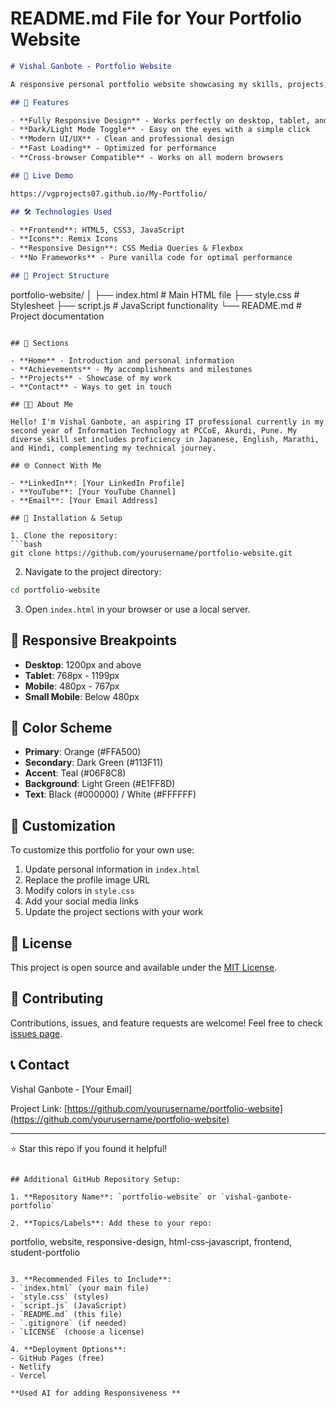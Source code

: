 # README.md File for Your Portfolio Website

```markdown
# Vishal Ganbote - Portfolio Website

A responsive personal portfolio website showcasing my skills, projects, and background as an IT student at PCCoE, Pune.

## 🌟 Features

- **Fully Responsive Design** - Works perfectly on desktop, tablet, and mobile devices
- **Dark/Light Mode Toggle** - Easy on the eyes with a simple click
- **Modern UI/UX** - Clean and professional design
- **Fast Loading** - Optimized for performance
- **Cross-browser Compatible** - Works on all modern browsers

## 🚀 Live Demo

https://vgprojects07.github.io/My-Portfolio/

## 🛠️ Technologies Used

- **Frontend**: HTML5, CSS3, JavaScript
- **Icons**: Remix Icons
- **Responsive Design**: CSS Media Queries & Flexbox
- **No Frameworks** - Pure vanilla code for optimal performance

## 📁 Project Structure

```
portfolio-website/
│
├── index.html          # Main HTML file
├── style.css           # Stylesheet
├── script.js           # JavaScript functionality
└── README.md          # Project documentation
```

## 🎯 Sections

- **Home** - Introduction and personal information
- **Achievements** - My accomplishments and milestones
- **Projects** - Showcase of my work
- **Contact** - Ways to get in touch

## 👨‍💻 About Me

Hello! I'm Vishal Ganbote, an aspiring IT professional currently in my second year of Information Technology at PCCoE, Akurdi, Pune. My diverse skill set includes proficiency in Japanese, English, Marathi, and Hindi, complementing my technical journey.

## 🌐 Connect With Me

- **LinkedIn**: [Your LinkedIn Profile]
- **YouTube**: [Your YouTube Channel]
- **Email**: [Your Email Address]

## 🚀 Installation & Setup

1. Clone the repository:
```bash
git clone https://github.com/yourusername/portfolio-website.git
```

2. Navigate to the project directory:
```bash
cd portfolio-website
```

3. Open `index.html` in your browser or use a local server.

## 📱 Responsive Breakpoints

- **Desktop**: 1200px and above
- **Tablet**: 768px - 1199px
- **Mobile**: 480px - 767px
- **Small Mobile**: Below 480px

## 🎨 Color Scheme

- **Primary**: Orange (#FFA500)
- **Secondary**: Dark Green (#113F11)
- **Accent**: Teal (#06F8C8)
- **Background**: Light Green (#E1FF8D)
- **Text**: Black (#000000) / White (#FFFFFF)

## 🔧 Customization

To customize this portfolio for your own use:

1. Update personal information in `index.html`
2. Replace the profile image URL
3. Modify colors in `style.css`
4. Add your social media links
5. Update the project sections with your work

## 📄 License

This project is open source and available under the [MIT License](LICENSE).

## 🤝 Contributing

Contributions, issues, and feature requests are welcome! Feel free to check [issues page](https://github.com/yourusername/portfolio-website/issues).

## 📞 Contact

Vishal Ganbote - [Your Email]

Project Link: [https://github.com/yourusername/portfolio-website](https://github.com/yourusername/portfolio-website)

---

⭐ Star this repo if you found it helpful!
```

## Additional GitHub Repository Setup:

1. **Repository Name**: `portfolio-website` or `vishal-ganbote-portfolio`

2. **Topics/Labels**: Add these to your repo:
   ```
   portfolio, website, responsive-design, html-css-javascript, frontend, student-portfolio
   ```

3. **Recommended Files to Include**:
   - `index.html` (your main file)
   - `style.css` (styles)
   - `script.js` (JavaScript)
   - `README.md` (this file)
   - `.gitignore` (if needed)
   - `LICENSE` (choose a license)

4. **Deployment Options**:
   - GitHub Pages (free)
   - Netlify
   - Vercel

**Used AI for adding Responsiveness **
